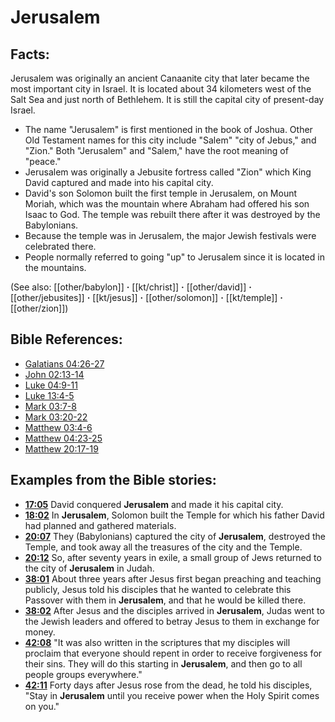 # Jerusalem #

## Facts: ##

Jerusalem was originally an ancient Canaanite city that later became the most important city in Israel. It is located about 34 kilometers west of the Salt Sea and just north of Bethlehem. It is still the capital city of present-day Israel.

* The name "Jerusalem" is first mentioned in the book of Joshua. Other Old Testament names for this city include "Salem" "city of Jebus," and "Zion." Both "Jerusalem" and "Salem," have the root meaning of "peace."
* Jerusalem was originally a Jebusite fortress called "Zion" which King David captured and made into his capital city. 
* David's son Solomon built the first temple in Jerusalem, on Mount Moriah, which was the mountain where Abraham had offered his son Isaac to God. The temple was rebuilt there after it was destroyed by the Babylonians.
* Because the temple was in Jerusalem, the major Jewish festivals were celebrated there.
* People normally referred to going "up" to Jerusalem since it is located in the mountains.

(See also: [[other/babylon]] **·** [[kt/christ]] **·** [[other/david]] **·** [[other/jebusites]] **·** [[kt/jesus]] **·** [[other/solomon]] **·** [[kt/temple]] **·** [[other/zion]])

## Bible References: ##

* [Galatians 04:26-27](en/tn/gal/help/04/26)
* [John 02:13-14](en/tn/jhn/help/02/13)
* [Luke 04:9-11](en/tn/luk/help/04/09)
* [Luke 13:4-5](en/tn/luk/help/13/04)
* [Mark 03:7-8](en/tn/mrk/help/03/07)
* [Mark 03:20-22](en/tn/mrk/help/03/20)
* [Matthew 03:4-6](en/tn/mat/help/03/04)
* [Matthew 04:23-25](en/tn/mat/help/04/23)
* [Matthew 20:17-19](en/tn/mat/help/20/17)

## Examples from the Bible stories: ##

* __[17:05](en/tn/obs/help/17/05)__ David conquered __Jerusalem__  and made it his capital city.
* __[18:02](en/tn/obs/help/18/02)__ In __Jerusalem__, Solomon built the Temple for which his father David had planned and gathered materials.
* __[20:07](en/tn/obs/help/20/07)__ They (Babylonians) captured the city of __Jerusalem__, destroyed the Temple, and took away all the treasures of the city and the Temple.
* __[20:12](en/tn/obs/help/20/12)__ So, after seventy years in exile, a small group of Jews returned to the city of __Jerusalem__  in Judah.
* __[38:01](en/tn/obs/help/38/01)__ About three years after Jesus first began preaching and teaching publicly, Jesus told his disciples that he wanted to celebrate this Passover with them in __Jerusalem__, and that he would be killed there.
* __[38:02](en/tn/obs/help/38/02)__ After Jesus and the disciples arrived in __Jerusalem__, Judas went to the Jewish leaders and offered to betray Jesus to them in exchange for money.
* __[42:08](en/tn/obs/help/42/08)__ "It was also written in the scriptures that my disciples will proclaim that everyone should repent in order to receive forgiveness for their sins. They will do this starting in __Jerusalem__, and then go to all people groups everywhere."
* __[42:11](en/tn/obs/help/42/11)__ Forty days after Jesus rose from the dead, he told his disciples, "Stay in __Jerusalem__  until you receive power when the Holy Spirit comes on you."